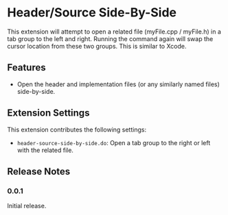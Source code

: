 # Header/Source Side-By-Side

This extension will attempt to open a related file (myFile.cpp / myFile.h) in a tab group to the left and right. Running the command again will swap the cursor location from these two groups. This is similar to Xcode.

## Features

- Open the header and implementation files (or any similarly named files) side-by-side.

## Extension Settings

This extension contributes the following settings:

* `header-source-side-by-side.do`: Open a tab group to the right or left with the related file.

## Release Notes

### 0.0.1

Initial release.
